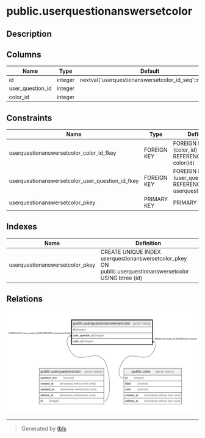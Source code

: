 # public.userquestionanswersetcolor

## Description

## Columns

| Name | Type | Default | Nullable | Children | Parents | Comment |
| ---- | ---- | ------- | -------- | -------- | ------- | ------- |
| id | integer | nextval('userquestionanswersetcolor_id_seq'::regclass) | false |  |  |  |
| user_question_id | integer |  | false |  | [public.userquestioncolor](public.userquestioncolor.md) |  |
| color_id | integer |  | false |  | [public.color](public.color.md) |  |

## Constraints

| Name | Type | Definition |
| ---- | ---- | ---------- |
| userquestionanswersetcolor_color_id_fkey | FOREIGN KEY | FOREIGN KEY (color_id) REFERENCES color(id) |
| userquestionanswersetcolor_user_question_id_fkey | FOREIGN KEY | FOREIGN KEY (user_question_id) REFERENCES userquestioncolor(id) |
| userquestionanswersetcolor_pkey | PRIMARY KEY | PRIMARY KEY (id) |

## Indexes

| Name | Definition |
| ---- | ---------- |
| userquestionanswersetcolor_pkey | CREATE UNIQUE INDEX userquestionanswersetcolor_pkey ON public.userquestionanswersetcolor USING btree (id) |

## Relations

![er](public.userquestionanswersetcolor.svg)

---

> Generated by [tbls](https://github.com/k1LoW/tbls)
